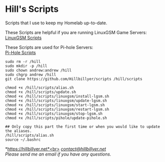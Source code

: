 # Hill's Scripts
Scripts that I use to keep my Homelab up-to-date.<br>

These Scripts are helpful if you are running LinuxGSM Game Servers:<br>
[LinuxGSM Scripts](https://github.com/Hillbillyer/scripts/tree/main/linuxgsm) <br>

These Scripts are used for Pi-hole Servers:<br>
[Pi-Hole Scripts](https://github.com/Hillbillyer/scripts/tree/main/pihole)


```
sudo rm -r /hill
sudo mkdir -p /hill
sudo chown andrew:andrew /hill
sudo chgrp andrew /hill
git clone https://github.com/Hillbillyer/scripts /hill/scripts

chmod +x /hill/scripts/alias.sh
chmod +x /hill/scripts/update.sh
chmod +x /hill/scripts/linuxgsm/install-lgsm.sh
chmod +x /hill/scripts/linuxgsm/update-lgsm.sh
chmod +x /hill/scripts/linuxgsm/start-lgsm.sh
chmod +x /hill/scripts/linuxgsm/restart-lgsm.sh
chmod +x /hill/scripts/linuxgsm/stop-lgsm.sh
chmod +x /hill/scripts/pihole/update-pihole.sh

## Only copy this part the first time or when you would like to update the aliases.
/hill/scripts/alias.sh
source ~/.bashrc
```

*https://hillbillyer.net*<br>
*contact@hillbillyer.net*<br>
*Please send me an email if you have any questions.*<br>